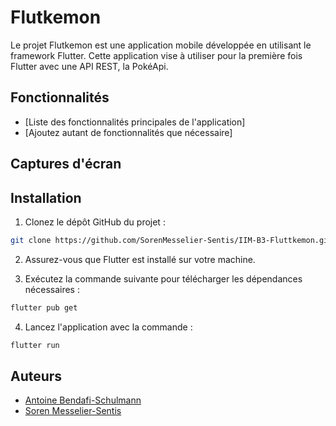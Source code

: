# Flutkemon

Le projet Flutkemon est une application mobile développée en utilisant le framework Flutter. Cette application vise à utiliser pour la première fois Flutter avec une API REST, la PokéApi.

## Fonctionnalités

- [Liste des fonctionnalités principales de l'application]
- [Ajoutez autant de fonctionnalités que nécessaire]

## Captures d'écran


## Installation

1. Clonez le dépôt GitHub du projet :

```bash
git clone https://github.com/SorenMesselier-Sentis/IIM-B3-Fluttkemon.git
```

2. Assurez-vous que Flutter est installé sur votre machine.

3. Exécutez la commande suivante pour télécharger les dépendances nécessaires :

```bash
flutter pub get
```

4. Lancez l'application avec la commande :

```bash
flutter run
```

## Auteurs

- [Antoine Bendafi-Schulmann](https://github.com/AntoineBendafiSchulmann)
- [Soren Messelier-Sentis](https://github.com/SorenMesselier-Sentis)
